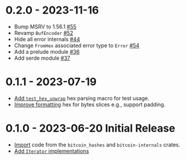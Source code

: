 
# 0.2.0 - 2023-11-16

- Bump MSRV to 1.56.1 [#55](https://github.com/rust-bitcoin/hex-conservative/pull/55)
- Revamp `BufEncoder` [#52](https://github.com/rust-bitcoin/hex-conservative/pull/52)
- Hide all error internals [#44](https://github.com/rust-bitcoin/hex-conservative/pull/44)
- Change `FromHex` associated error type to `Error` [#54](https://github.com/rust-bitcoin/hex-conservative/pull/54)
- Add a prelude module [#36](https://github.com/rust-bitcoin/hex-conservative/pull/36)
- Add serde module [#37](https://github.com/rust-bitcoin/hex-conservative/pull/37)

# 0.1.1 - 2023-07-19

- [Add `test_hex_unwrap`](https://github.com/rust-bitcoin/hex-conservative/pull/24) hex parsing macro for test usage.
- [Improve formatting](https://github.com/rust-bitcoin/hex-conservative/pull/25) hex for bytes slices e.g., support padding.

# 0.1.0 - 2023-06-20 Initial Release

- [Import](https://github.com/rust-bitcoin/hex-conservative/pull/1) code from the `bitcoin_hashes` and `bitcoin-internals` crates.
- [Add `Iterator` implementations](https://github.com/rust-bitcoin/hex-conservative/pull/9)
